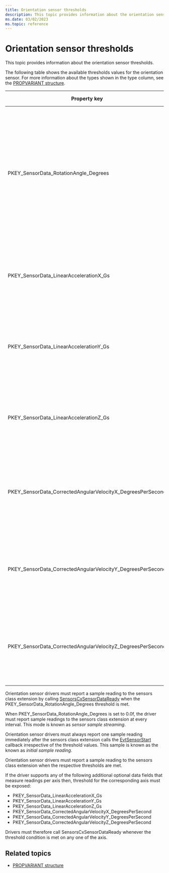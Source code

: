 ```yaml
---
title: Orientation sensor thresholds
description: This topic provides information about the orientation sensor thresholds.
ms.date: 03/02/2023
ms.topic: reference
---
```


# Orientation sensor thresholds

This topic provides information about the orientation sensor thresholds.

The following table shows the available thresholds values for the orientation sensor. For more information about the types shown in the type column, see the [PROPVARIANT structure](/windows/win32/api/propidlbase/ns-propidlbase-propvariant).

| Property key | Type | Required/Optional | Default value | Description |
|---|---|---|---|---|
| PKEY_SensorData_RotationAngle_Degrees | VT_R4 | Required | 10.0f | Minimum amount of orientation angle change around any axis required to reach the threshold, measured in degrees. This value should be calculated as the angle between two quaternions. Mathematically, this  expressed as: 2*cos-1 (dot product(q1, q2)) |
| PKEY_SensorData_LinearAccelerationX_Gs | VT_R4 | Optional | n/a | Minimum amount of acceleration increase or decrease along the x-axis required to reach the threshold, measured in g's. |
| PKEY_SensorData_LinearAccelerationY_Gs | VT_R4 | Optional | n/a | Minimum amount of acceleration increase or decrease along the y-axis required to reach the threshold, measured in g's. |
| PKEY_SensorData_LinearAccelerationZ_Gs | VT_R4 | Optional | n/a | Minimum amount of acceleration increase or decrease along the z-axis required to reach the threshold, measured in g's. |
| PKEY_SensorData_CorrectedAngularVelocityX_DegreesPerSecond | VT_R4 | Optional | n/a | Minimum amount of change of angular velocity around the x-axis required to reach the threshold, measured in degrees per second. |
| PKEY_SensorData_CorrectedAngularVelocityY_DegreesPerSecond | VT_R4 | Optional | n/a | Minimum amount of change of angular velocity around the x-axis required to reach the threshold, measured in degrees per second. |
| PKEY_SensorData_CorrectedAngularVelocityZ_DegreesPerSecond | VT_R4 | Optional | n/a | Minimum amount of change of angular velocity around the x-axis required to reach the threshold, measured in degrees per second. |

Orientation sensor drivers must report a sample reading to the sensors class extension by calling [SensorsCxSensorDataReady](/windows-hardware/drivers/ddi/sensorscx/nf-sensorscx-sensorscxsensordataready) when the PKEY_SensorData_RotationAngle_Degrees threshold is met.

When PKEY_SensorData_RotationAngle_Degrees is set to 0.0f, the driver must report sample readings to the sensors class extension at every interval. This mode is known as *sensor sample streaming*.

Orientation sensor drivers must always report one sample reading immediately after the sensors class extension calls the [EvtSensorStart](/windows-hardware/drivers/ddi/sensorscx/ns-sensorscx-_sensor_controller_config) callback irrespective of the threshold values. This sample is known as the known as *initial sample reading*.

Orientation sensor drivers must report a sample reading to the sensors class extension when the respective thresholds are met.

If the driver supports any of the following additional optional data fields that measure readings per axis then, threshold for the corresponding axis must be exposed:

- PKEY_SensorData_LinearAccelerationX_Gs
- PKEY_SensorData_LinearAccelerationY_Gs
- PKEY_SensorData_LinearAccelerationZ_Gs
- PKEY_SensorData_CorrectedAngularVelocityX_DegreesPerSecond
- PKEY_SensorData_CorrectedAngularVelocityY_DegreesPerSecond
- PKEY_SensorData_CorrectedAngularVelocityZ_DegreesPerSecond

Drivers must therefore call SensorsCxSensorDataReady whenever the threshold condition is met on any one of the axis.

## Related topics

- [PROPVARIANT structure](/windows/win32/api/propidlbase/ns-propidlbase-propvariant)
